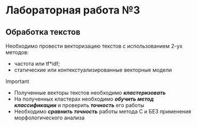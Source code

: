 # Лабораторная работа №3
## Обработка текстов
Необходимо провести векторизацию текстов с использованием 2-ух методов: <br/>
* частота или tf*idf; <br/>
* статические или контекстуализированные векторные модели <br/>
> [!IMPORTANT]
> * Полученные векторы текстов необходимо ***кластеризовать*** <br/>
> * На полученных кластерах необходимо ***обучить метод классификации*** и проверить ***точность*** его работы <br/>
> * Необходимо ***сравнить точность*** работы метода С и БЕЗ применения морфологического анализа <br/>
